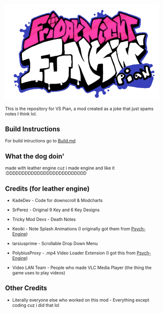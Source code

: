 ![Logo](Logo.png)

This is the repository for VS Pian, a mod created as a joke that just spams notes I think lol.

## Build Instructions

For build intructions go to [Build.md](https://github.com/Leather128/VS-Pian/blob/main/Build.md)

## What the dog doin'

made with leather engine cuz i made engine and like it :DDDDDDDDDDDDDDDDDDDDDDDDDD

## Credits (for leather engine)

* KadeDev - Code for downscroll & Modcharts

* SrPerez - Original 9 Key and 6 Key Designs

* Tricky Mod Devs - Death Notes

* Keoiki - Note Splash Animations (I originally got them from [Psych-Engine](https://github.com/ShadowMario/FNF-PsychEngine))

* larsiusprime - Scrollable Drop Down Menu

* PolybiusProxy - .mp4 Video Loader Extension (I got this from [Psych-Engine](https://github.com/ShadowMario/FNF-PsychEngine))

* Video LAN Team - People who made VLC Media Player (the thing the game uses to play videos)

## Other Credits

* Literally everyone else who worked on this mod - Everything except coding cuz i did that lol